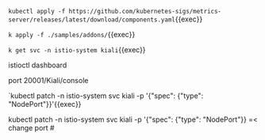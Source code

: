 



`kubectl apply -f https://github.com/kubernetes-sigs/metrics-server/releases/latest/download/components.yaml`{{exec}}



`k apply -f ./samples/addons/`{{exec}}

`k get svc -n istio-system kiali`{{exec}}

istioctl dashboard

port 20001/Kiali/console

`kubectl patch -n istio-system svc kiali -p '{"spec": {"type": "NodePort"}}'{{exec}}

kubectl patch -n istio-system svc kiali -p '{"spec": {"type": "NodePort"}} =< change port #




